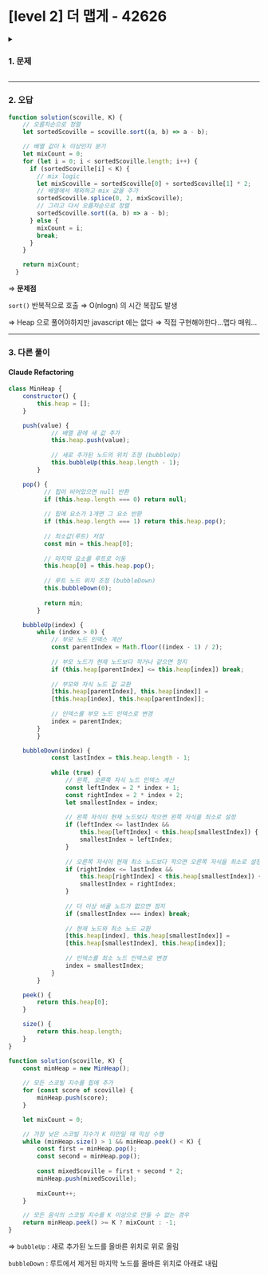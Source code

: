# [level 2] 더 맵게 - 42626 
<details>
<summary><h3>1. 문제</h3></summary>
<div markdown="1">
        
[문제 링크](https://school.programmers.co.kr/learn/courses/30/lessons/42626) 

### 성능 요약

메모리: 101 MB, 시간: 651.75 ms

### 구분

코딩테스트 연습 > 힙（Heap）

### 채점결과

정확성: 83.9<br/>효율성: 16.1<br/>합계: 100.0 / 100.0

### 제출 일자

2025년 03월 25일 16:16:15

### 문제 설명

<p>매운 것을 좋아하는 Leo는 모든 음식의 스코빌 지수를 K 이상으로 만들고 싶습니다. 모든 음식의 스코빌 지수를 K 이상으로 만들기 위해 Leo는 스코빌 지수가 가장 낮은 두 개의 음식을 아래와 같이 특별한 방법으로 섞어 새로운 음식을 만듭니다.</p>
<div class="highlight"><pre class="codehilite"><code>섞은 음식의 스코빌 지수 = 가장 맵지 않은 음식의 스코빌 지수 + (두 번째로 맵지 않은 음식의 스코빌 지수 * 2)
</code></pre></div>
<p>Leo는 모든 음식의 스코빌 지수가 K 이상이 될 때까지 반복하여 섞습니다.<br>
Leo가 가진 음식의 스코빌 지수를 담은 배열 scoville과 원하는 스코빌 지수 K가 주어질 때, 모든 음식의 스코빌 지수를 K 이상으로 만들기 위해 섞어야 하는 최소 횟수를 return 하도록 solution 함수를 작성해주세요.</p>

<h5>제한 사항</h5>

<ul>
<li>scoville의 길이는 2 이상 1,000,000 이하입니다.</li>
<li>K는 0 이상 1,000,000,000 이하입니다.</li>
<li>scoville의 원소는 각각 0 이상 1,000,000 이하입니다.</li>
<li>모든 음식의 스코빌 지수를 K 이상으로 만들 수 없는 경우에는 -1을 return 합니다.</li>
</ul>

<h5>입출력 예</h5>
<table class="table">
        <thead><tr>
<th>scoville</th>
<th>K</th>
<th>return</th>
</tr>
</thead>
        <tbody><tr>
<td>[1, 2, 3, 9, 10, 12]</td>
<td>7</td>
<td>2</td>
</tr>
</tbody>
      </table>
<h5>입출력 예 설명</h5>

<ol>
<li><p>스코빌 지수가 1인 음식과 2인 음식을 섞으면 음식의 스코빌 지수가 아래와 같이 됩니다.<br>
새로운 음식의 스코빌 지수 = 1 + (2 * 2) = 5<br>
가진 음식의 스코빌 지수 = [5, 3, 9, 10, 12]</p></li>
<li><p>스코빌 지수가 3인 음식과 5인 음식을 섞으면 음식의 스코빌 지수가 아래와 같이 됩니다.<br>
새로운 음식의 스코빌 지수 = 3 + (5 * 2) = 13<br>
가진 음식의 스코빌 지수 = [13, 9, 10, 12]</p></li>
</ol>

<p>모든 음식의 스코빌 지수가 7 이상이 되었고 이때 섞은 횟수는 2회입니다.</p>

<hr>

<p>※ 공지 - 2022년 12월 23일 테스트 케이스가 추가되었습니다. 기존에 제출한 코드가 통과하지 못할 수도 있습니다.<br>
※ 공지 - 2023년 03월 23일 테스트 케이스가 추가되었습니다. 기존에 제출한 코드가 통과하지 못할 수도 있습니다.</p>


> 출처: 프로그래머스 코딩 테스트 연습, https://school.programmers.co.kr/learn/challenges

</div>
</details>

---

### 2. 오답
```jsx
function solution(scoville, K) {
    // 오름차순으로 정렬
    let sortedScoville = scoville.sort((a, b) => a - b);

    // 배열 값이 k 이상인지 분기
    let mixCount = 0;
    for (let i = 0; i < sortedScoville.length; i++) {
      if (sortedScoville[i] < K) {
        // mix logic
        let mixScoville = sortedScoville[0] + sortedScoville[1] * 2;
        // 배열에서 제외하고 mix 값을 추가
        sortedScoville.splice(0, 2, mixScoville);
        // 그리고 다시 오름차순으로 정렬
        sortedScoville.sort((a, b) => a - b);
      } else {
        mixCount = i;
        break;
      }
    }

    return mixCount;
  }
```

⇒ **문제점**

`sort()` 반복적으로 호출 ⇒ O(nlogn) 의 시간 복잡도 발생

⇒ Heap 으로 풀어야하지만 javascript 에는 없다 ⇒ 직접 구현해야한다...맵다 매워...


---

### 3. 다른 풀이
#### Claude Refactoring
```jsx
class MinHeap {
    constructor() {
        this.heap = [];
    }

    push(value) {
		    // 배열 끝에 새 값 추가
		    this.heap.push(value);
		    
		    // 새로 추가된 노드의 위치 조정 (bubbleUp)
		    this.bubbleUp(this.heap.length - 1);
		}

    pop() {
		  // 힙이 비어있으면 null 반환
		  if (this.heap.length === 0) return null;
		  
		  // 힙에 요소가 1개면 그 요소 반환
		  if (this.heap.length === 1) return this.heap.pop();
		
		  // 최소값(루트) 저장
		  const min = this.heap[0];
		  
		  // 마지막 요소를 루트로 이동
		  this.heap[0] = this.heap.pop();
		  
		  // 루트 노드 위치 조정 (bubbleDown)
		  this.bubbleDown(0);
		  
		  return min;
		}

    bubbleUp(index) {
	    while (index > 0) {
	        // 부모 노드 인덱스 계산
	        const parentIndex = Math.floor((index - 1) / 2);
	        
	        // 부모 노드가 현재 노드보다 작거나 같으면 정지
	        if (this.heap[parentIndex] <= this.heap[index]) break;
	        
	        // 부모와 자식 노드 값 교환
	        [this.heap[parentIndex], this.heap[index]] = 
	        [this.heap[index], this.heap[parentIndex]];
	        
	        // 인덱스를 부모 노드 인덱스로 변경
	        index = parentIndex;
	    }
		}

    bubbleDown(index) {
		    const lastIndex = this.heap.length - 1;
		    
		    while (true) {
		        // 왼쪽, 오른쪽 자식 노드 인덱스 계산
		        const leftIndex = 2 * index + 1;
		        const rightIndex = 2 * index + 2;
		        let smallestIndex = index;
		
		        // 왼쪽 자식이 현재 노드보다 작으면 왼쪽 자식을 최소로 설정
		        if (leftIndex <= lastIndex && 
		            this.heap[leftIndex] < this.heap[smallestIndex]) {
		            smallestIndex = leftIndex;
		        }
		
		        // 오른쪽 자식이 현재 최소 노드보다 작으면 오른쪽 자식을 최소로 설정
		        if (rightIndex <= lastIndex && 
		            this.heap[rightIndex] < this.heap[smallestIndex]) {
		            smallestIndex = rightIndex;
		        }
		
		        // 더 이상 바꿀 노드가 없으면 정지
		        if (smallestIndex === index) break;
		
		        // 현재 노드와 최소 노드 교환
		        [this.heap[index], this.heap[smallestIndex]] = 
		        [this.heap[smallestIndex], this.heap[index]];
		        
		        // 인덱스를 최소 노드 인덱스로 변경
		        index = smallestIndex;
		    }
		}

    peek() {
        return this.heap[0];
    }

    size() {
        return this.heap.length;
    }
}

function solution(scoville, K) {
    const minHeap = new MinHeap();
    
    // 모든 스코빌 지수를 힙에 추가
    for (const score of scoville) {
        minHeap.push(score);
    }

    let mixCount = 0;

    // 가장 낮은 스코빌 지수가 K 미만일 때 믹싱 수행
    while (minHeap.size() > 1 && minHeap.peek() < K) {
        const first = minHeap.pop();
        const second = minHeap.pop();
        
        const mixedScoville = first + second * 2;
        minHeap.push(mixedScoville);
        
        mixCount++;
    }

    // 모든 음식의 스코빌 지수를 K 이상으로 만들 수 없는 경우
    return minHeap.peek() >= K ? mixCount : -1;
}
```

⇒ `bubbleUp` : 새로 추가된 노드를 올바른 위치로 위로 올림

`bubbleDown` : 루트에서 제거된 마지막 노드를 올바른 위치로 아래로 내림
